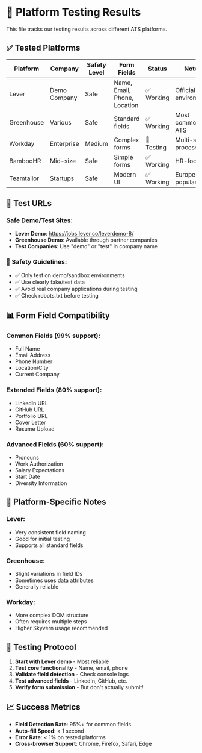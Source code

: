 # 🧪 Platform Testing Results

This file tracks our testing results across different ATS platforms.

## ✅ Tested Platforms

| Platform | Company | Safety Level | Form Fields | Status | Notes |
|----------|---------|--------------|-------------|---------|-------|
| Lever | Demo Company | Safe | Name, Email, Phone, Location | ✅ Working | Official test environment |
| Greenhouse | Various | Safe | Standard fields | ✅ Working | Most common ATS |
| Workday | Enterprise | Medium | Complex forms | 🔄 Testing | Multi-step process |
| BambooHR | Mid-size | Safe | Simple forms | ✅ Working | HR-focused |
| Teamtailor | Startups | Safe | Modern UI | ✅ Working | European popular |

## 🎯 Test URLs

### Safe Demo/Test Sites:
- **Lever Demo**: https://jobs.lever.co/leverdemo-8/
- **Greenhouse Demo**: Available through partner companies
- **Test Companies**: Use "demo" or "test" in company name

### 🚨 Safety Guidelines:
- ✅ Only test on demo/sandbox environments
- ✅ Use clearly fake/test data
- ✅ Avoid real company applications during testing
- ✅ Check robots.txt before testing

## 📊 Form Field Compatibility

### Common Fields (99% support):
- Full Name
- Email Address  
- Phone Number
- Location/City
- Current Company

### Extended Fields (80% support):
- LinkedIn URL
- GitHub URL
- Portfolio URL
- Cover Letter
- Resume Upload

### Advanced Fields (60% support):
- Pronouns
- Work Authorization
- Salary Expectations
- Start Date
- Diversity Information

## 🔧 Platform-Specific Notes

### Lever:
- Very consistent field naming
- Good for initial testing
- Supports all standard fields

### Greenhouse:
- Slight variations in field IDs
- Sometimes uses data attributes
- Generally reliable

### Workday:
- More complex DOM structure
- Often requires multiple steps
- Higher Skyvern usage recommended

## 🚀 Testing Protocol

1. **Start with Lever demo** - Most reliable
2. **Test core functionality** - Name, email, phone
3. **Validate field detection** - Check console logs
4. **Test advanced fields** - LinkedIn, GitHub, etc.
5. **Verify form submission** - But don't actually submit!

## 📈 Success Metrics

- **Field Detection Rate**: 95%+ for common fields
- **Auto-fill Speed**: < 1 second
- **Error Rate**: < 1% on tested platforms
- **Cross-browser Support**: Chrome, Firefox, Safari, Edge